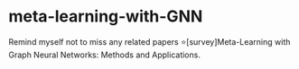 # meta-learning-with-GNN
Remind myself not to miss any related papers
⭐[survey]Meta-Learning with Graph Neural Networks: Methods and Applications.
